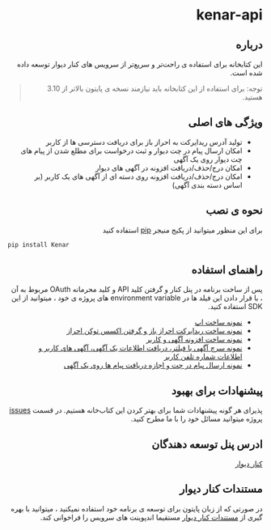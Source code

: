 <div dir="rtl">

# kenar-api
## درباره
این کتابخانه برای استفاده ی راحت‌تر و سریع‌تر از سرویس های کنار دیوار توسعه داده شده است.
>توجه: برای استفاده از این کتابخانه باید نیازمند نسخه ی پایتون بالاتر از 3.10 هستید. 

## ویژگی های اصلی
* تولید آدرس ریدایرکت به احراز باز برای دریافت دسترسی ها از کاربر
* امکان ارسال پیام در چت دیوار و ثبت درخواست برای مطلع شدن از پیام های چت دیوار روی یک آگهی
* امکان درج/حذف/دریافت افزونه در آگهی های دیوار
* امکان درج/حذف/دریافت افزونه روی دسته ای از آگهی های یک کاربر (بر اساس دسته بندی آگهی)

## نحوه ی نصب 
برای این منظور میتوانید از پکیج منیجر [pip](https://pip.pypa.io/en/stable/) استفاده کنید

<div dir="ltr">

```bash
pip install Kenar
```
</div>

## راهنمای استفاده
پس از ساخت برنامه در پنل کنار و گرفتن کلید API و کلید محرمانه OAuth مربوط به آن ، با قرار دادن این فیلد ها در environment variable های پروژه ی خود ، میتوانید از این SDK استفاده کنید.  
- [نمونه ساخت اپ](https://github.com/divar-ir/kenar-api/blob/main/samples/sample_app.py)
- [نمونه ساخت ریدایرکت احراز باز و گرفتن اکسس توکن احراز](https://github.com/divar-ir/kenar-api/blob/main/samples/sample_oauth.py)
- [نمونه ساخت افزونه آگهی و کاربر](https://github.com/divar-ir/kenar-api/blob/main/samples/sample_addon.py)
- [نمونه سرچ آگهی با فیلتر، دریافت اطلاعات یک آگهی، آگهی های کاربر و اطلاعات شماره تلفن کاربر](https://github.com/divar-ir/kenar-api/blob/main/samples/sample_finder.py)
- [نمونه ارسال پیام در چت و اجازه دریافت پیام ها روی یک آگهی](https://github.com/divar-ir/kenar-api/blob/main/samples/sample_chat.py)

## پیشنهادات برای بهبود
پذیرای هر گونه پیشنهادات شما برای بهتر کردن این کتاب‌خانه هستیم. در قسمت [issues](https://github.com/divar-ir/kenar-api/issues) پروژه میتوانید مسائل خود را با ما مطرح کنید.

## ادرس پنل توسعه دهندگان
[کنار دیوار](https://divar.ir/kenar)

## مستندات کنار دیوار
در صورتی که از زبان پایتون برای توسعه ی برنامه خود استفاده نمیکنید ، میتوانید با بهره گیری از [مستندات کنار دیوار](https://github.com/divar-ir/kenar-docs) مستقیما اندپوینت های سرویس را فراخوانی کند.
</div>